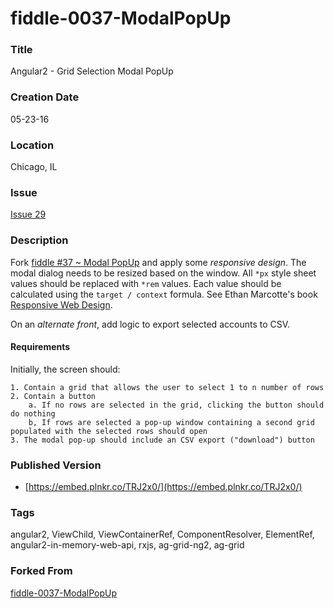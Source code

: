 fiddle-0037-ModalPopUp
======

### Title

Angular2 - Grid Selection Modal PopUp


### Creation Date

05-23-16


### Location

Chicago, IL

### Issue

[Issue 29](https://github.com/bradyhouse/house/issues/29)


### Description

Fork [fiddle #37 ~ Modal PopUp](https://github.com/bradyhouse/house/tree/master/fiddles/angular2/fiddle-0037-ModalPopUp)
and apply some _responsive design_.  The modal dialog needs to be resized based on the window.
All `*px` style sheet values should be replaced with `*rem` values. Each value should be calculated using the
`target / context` formula. See Ethan Marcotte's book [Responsive Web Design](https://abookapart.com/products/responsive-web-design).

On an _alternate front_, add logic to export selected accounts to CSV.


#### Requirements

Initially, the screen should:

    1. Contain a grid that allows the user to select 1 to n number of rows
    2. Contain a button
        a. If no rows are selected in the grid, clicking the button should do nothing
        b, If rows are selected a pop-up window containing a second grid populated with the selected rows should open
    3. The modal pop-up should include an CSV export ("download") button


### Published Version

*   [https://embed.plnkr.co/TRJ2x0/](https://embed.plnkr.co/TRJ2x0/)


### Tags

angular2, ViewChild, ViewContainerRef, ComponentResolver, ElementRef, angular2-in-memory-web-api, rxjs, ag-grid-ng2, ag-grid


### Forked From

[fiddle-0037-ModalPopUp](../fiddle-0037-ModalPopUp)
